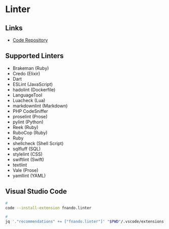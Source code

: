 # Linter

## Links

- [Code Repository](https://github.com/fnando/vscode-linter)

## Supported Linters

- Brakeman (Ruby)
- Credo (Elixir)
- Dart
- ESLint (JavaScript)
- hadolint (Dockerfile)
- LanguageTool
- Luacheck (Lua)
- markdownlint (Markdown)
- PHP CodeSniffer
- proselint (Prose)
- pylint (Python)
- Reek (Ruby)
- RuboCop (Ruby)
- Ruby
- shellcheck (Shell Script)
- sqlfluff (SQL)
- stylelint (CSS)
- swiftlint (Swift)
- textlint
- Vale (Prose)
- yamllint (YAML)

## Visual Studio Code

```sh
#
code --install-extension fnando.linter

#
jq '."recommendations" += ["fnando.linter"]' "$PWD"/.vscode/extensions.json | sponge "$PWD"/.vscode/extensions.json
```
